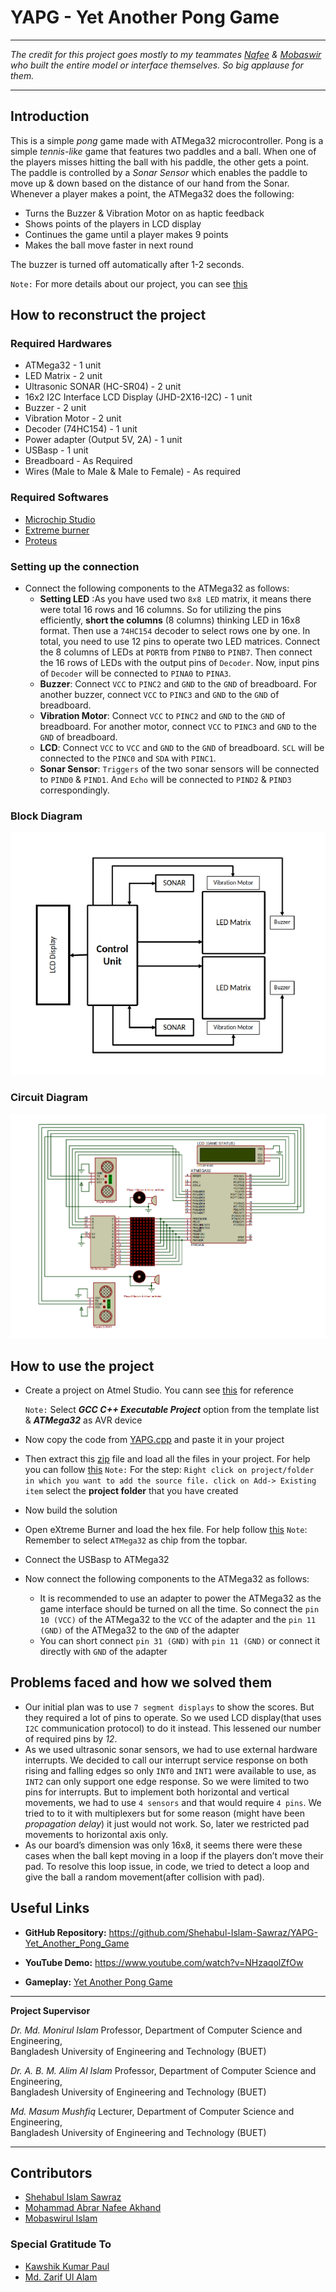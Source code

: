 # YAPG - Yet Another Pong Game

*****
*The credit for this project goes mostly to my teammates [Nafee](https://github.com/AN-Akhand) & [Mobaswir](https://github.com/ezmata-101) who built the entire model or interface themselves. So big applause for them.*
*****

## Introduction
This is a simple *pong* game made with ATMega32 microcontroller. Pong is a simple *tennis-like* game that features two paddles and a ball. When one of the players misses hitting the ball with his paddle, the other gets a point. The paddle is controlled by a *Sonar Sensor* which enables the paddle to move up & down based on the distance of our hand from the Sonar. Whenever a player makes a point, the ATMega32 does the following:
- Turns the Buzzer & Vibration Motor on as haptic feedback
- Shows points of the players in LCD display
- Continues the game until a player makes 9 points
- Makes the ball move faster in next round

The buzzer is turned off automatically after 1-2 seconds.

`Note:` For more details about our project, you can see [this](/Project_Report/YAPG___Report.pdf)

## How to reconstruct the project
### Required Hardwares
- ATMega32 - 1 unit
- LED Matrix - 2 unit
- Ultrasonic SONAR (HC-SR04) - 2 unit
- 16x2 I2C Interface LCD Display (JHD-2X16-I2C) - 1 unit
- Buzzer - 2 unit
- Vibration Motor - 2 unit
- Decoder (74HC154) - 1 unit
- Power adapter (Output 5V, 2A) - 1 unit
- USBasp - 1 unit
- Breadboard - As Required
- Wires (Male to Male & Male to Female) - As required

### Required Softwares
- [Microchip Studio](https://www.microchip.com/en-us/tools-resources/develop/microchip-studio)
- [Extreme burner](https://extreme-burner-avr.software.informer.com/download/)
- [Proteus](https://drive.google.com/file/d/15udSfVaX_LnWVT0cLAXcaUxck057d5bu/view?usp=sharing)

### Setting up the connection
- Connect the following components to the ATMega32 as follows:
    - **Setting LED** :As you have used two `8x8 LED` matrix, it means there were total 16 rows and 16 columns. So for utilizing the pins efficiently, **short the columns** (8 columns) thinking LED in 16x8 format. Then use a `74HC154` decoder to select rows one by one. In total, you need to use 12 pins to operate two LED matrices.
    Connect the 8 columns of LEDs at `PORTB` from `PINB0` to `PINB7`. Then connect the 16 rows of LEDs with the output pins of `Decoder`. Now, input pins of `Decoder` will be connected to `PINA0` to `PINA3`.
    - **Buzzer**: Connect `VCC` to `PINC2` and `GND` to the `GND` of breadboard. For another buzzer, connect `VCC` to `PINC3` and `GND` to the `GND` of breadboard.
    - **Vibration Motor**: Connect `VCC` to `PINC2` and `GND` to the `GND` of breadboard. For another motor, connect `VCC` to `PINC3` and `GND` to the `GND` of breadboard.
    - **LCD**: Connect `VCC` to `VCC` and `GND` to the `GND` of breadboard. `SCL` will be connected to the `PINC0` and `SDA` with `PINC1`.
    - **Sonar Sensor**: `Triggers` of the two sonar sensors will be connected to `PIND0` & `PIND1`. And `Echo` will be connected to `PIND2` & `PIND3` correspondingly.

### Block Diagram
![Block Diagram](/YAPG_Materials/block_diagram.png)

### Circuit Diagram
![Circuit Diagram in Proteus](/YAPG_Materials/circuit_diagram.png)

## How to use the project
- Create a project on Atmel Studio. You cann see [this](http://atmel-studio-doc.s3-website-us-east-1.amazonaws.com/webhelp/GUID-54E8AE06-C4C4-430C-B316-1C19714D122B-en-US-1/index.html?GUID-0661DC83-89AB-44A0-8AD5-CACC9174EAE7) for reference

    `Note:` Select ***GCC C++ Executable Project*** option from the template list & ***ATMega32*** as AVR device
- Now copy the code from [YAPG.cpp](/YAPG_Materials/YAPG.cpp) and paste it in your project
- Then extract this [zip](/YAPG_Materials/lcd_header.zip) file and load all the files in your project. For help you can follow [this](https://microchipsupport.force.com/s/article/Adding-files-from-external-directory-in-Atmel-Studio)
    `Note:` For the step: `Right click on project/folder in which you want to add the source file. click on Add-> Existing item` select the **project folder** that you have created
- Now build the solution
- Open eXtreme Burner and load the hex file. For help follow [this](/YAPG_Materials/eXtreme_Burner_tutorial.pdf)
    `Note`: Remember to select `ATMega32` as chip from the topbar.
- Connect the USBasp to ATMega32
- Now connect the following components to the ATMega32 as follows:
    - It is recommended to use an adapter to power the ATMega32 as the game interface should be turned on all the time. So connect the `pin 10 (VCC)` of the ATMega32 to the `VCC` of the adapter and the `pin 11 (GND)` of the ATMega32 to the `GND` of the adapter
    - You can short connect `pin 31 (GND)` with `pin 11 (GND)` or connect it directly with `GND` of the adapter

## Problems faced and how we solved them

- Our initial plan was to use `7 segment displays` to show the scores. But
they required a lot of pins to operate. So we used LCD display(that uses
`I2C` communication protocol) to do it instead. This lessened our number
of required pins by *12*.
- As we used ultrasonic sonar sensors, we had to use external hardware
interrupts. We decided to call our interrupt service response on both
rising and falling edges so only `INT0` and `INT1` were available to use, as
`INT2` can only support one edge response. So we were limited to two pins
for interrupts. But to implement both horizontal and vertical movements,
we had to use `4 sensors` and that would require `4 pins`. We tried to to
it with multiplexers but for some reason (might have been *propagation
delay*) it just would not work. So, later we restricted pad movements to
horizontal axis only.
- As our board’s dimension was only 16x8, it seems there were these cases
when the ball kept moving in a loop if the players don’t move their pad.
To resolve this loop issue, in code, we tried to detect a loop and give the
ball a random movement(after collision with pad).

## Useful Links
-   **GitHub Repository:**
    https://github.com/Shehabul-Islam-Sawraz/YAPG-Yet_Another_Pong_Game

-   **YouTube Demo:**
    https://www.youtube.com/watch?v=NHzaqolZfOw

-   **Gameplay:** 
    [Yet Another Pong Game](/YAPG_Materials/YAPG.mp4)

* * * * *

**Project Supervisor**

*Dr. Md. Monirul Islam*
Professor, Department of Computer Science and Engineering,\
Bangladesh University of Engineering and Technology (BUET)
 
*Dr. A. B. M. Alim Al Islam*
Professor, Department of Computer Science and Engineering,\
Bangladesh University of Engineering and Technology (BUET)
 
*Md. Masum Mushfiq*
Lecturer, Department of Computer Science and Engineering,\
Bangladesh University of Engineering and Technology (BUET)

* * * * *

## Contributors
- [Shehabul Islam Sawraz](https://github.com/Shehabul-Islam-Sawraz)
- [Mohammad Abrar Nafee Akhand](https://github.com/AN-Akhand)
- [Mobaswirul Islam](https://github.com/ezmata-101)

### Special Gratitude To
- [Kawshik Kumar Paul](https://github.com/kawshikbuet17)
- [Md. Zarif Ul Alam](https://github.com/zarif98sjs)